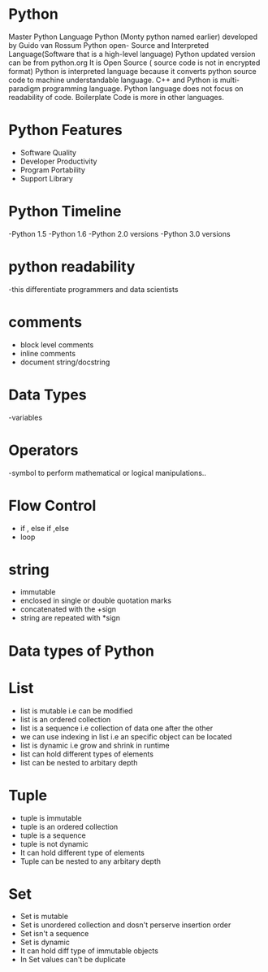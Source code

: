 # Python
Master Python Language
Python (Monty python named earlier) developed by Guido van Rossum
Python open- Source and Interpreted Language(Software that is a high-level language)
Python updated version can be from python.org
It is Open Source ( source code is not in encrypted format)
Python is interpreted language because it converts python source code to machine understandable language.
C++ and Python is multi-paradigm programming language.
Python language does not focus on readability of code.
Boilerplate Code is more in other languages.



# Python Features
- Software Quality
- Developer Productivity
- Program Portability
- Support Library


# Python Timeline
-Python 1.5
-Python 1.6
-Python 2.0 versions
-Python 3.0 versions

# python readability
-this differentiate programmers and data scientists

# comments
- block level comments
- inline comments
- document string/docstring
  
# Data Types
-variables

# Operators
-symbol to perform mathematical or logical manipulations..

# Flow Control
- if , else if ,else
- loop

# string
- immutable
- enclosed in single or double quotation marks
- concatenated with the +sign
- string are repeated with *sign

# Data types of Python 
# List
- list is mutable i.e can be modified
- list is an ordered collection
- list is a sequence i.e collection of data one after the other
- we can use indexing in list i.e an specific object can be located
- list is dynamic i.e grow and shrink in runtime
- list can hold different types of elements
- list can be nested to arbitary depth

# Tuple
- tuple is immutable
- tuple is an ordered collection
- tuple is a sequence
- tuple is not dynamic
- It can hold different type of elements
- Tuple can be nested to any arbitary depth

# Set
- Set is mutable
- Set is unordered collection and dosn't perserve insertion order
- Set isn't a sequence
- Set is dynamic
- It can hold diff type of immutable objects 
- In Set values can't be duplicate

  

